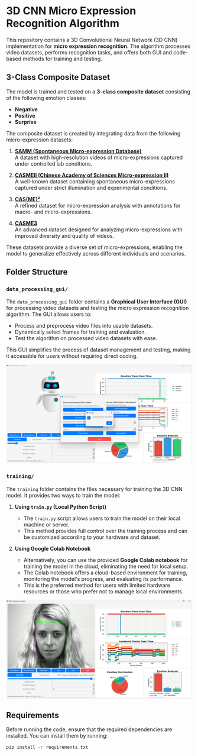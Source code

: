 # 3D CNN Micro Expression Recognition Algorithm

This repository contains a 3D Convolutional Neural Network (3D CNN) implementation for **micro expression recognition**. The algorithm processes video datasets, performs recognition tasks, and offers both GUI and code-based methods for training and testing.

## 3-Class Composite Dataset

The model is trained and tested on a **3-class composite dataset** consisting of the following emotion classes:
- **Negative**
- **Positive**
- **Surprise**

The composite dataset is created by integrating data from the following micro-expression datasets:
1. **[SAMM (Spontaneous Micro-expression Database)](https://www2.doc.ic.ac.uk/~ma1813/)**  
   A dataset with high-resolution videos of micro-expressions captured under controlled lab conditions.
   
2. **[CASMEII (Chinese Academy of Sciences Micro-expression II)](http://fu.psych.ac.cn/CASME/casme2-en.php)**  
   A well-known dataset containing spontaneous micro-expressions captured under strict illumination and experimental conditions.
   
3. **[CAS(ME)²](http://fu.psych.ac.cn/CASME/cas(me)2-en.php)**  
   A refined dataset for micro-expression analysis with annotations for macro- and micro-expressions.
   
4. **[CASME3](http://casme.psych.ac.cn/)**  
   An advanced dataset designed for analyzing micro-expressions with improved diversity and quality of videos.

These datasets provide a diverse set of micro-expressions, enabling the model to generalize effectively across different individuals and scenarios.

## Folder Structure

### `data_processing_gui/`
The `data_processing_gui` folder contains a **Graphical User Interface (GUI)** for processing video datasets and testing the micro expression recognition algorithm. The GUI allows users to:
- Process and preprocess video files into usable datasets.
- Dynamically select frames for training and evaluation.
- Test the algorithm on processed video datasets with ease.

This GUI simplifies the process of dataset management and testing, making it accessible for users without requiring direct coding.

![Dataset Extraction and Compilation](images/dataset_extraction_compilation.png)

### `training/`
The `training` folder contains the files necessary for training the 3D CNN model. It provides two ways to train the model:

1. **Using `train.py` (Local Python Script)**  
   - The `train.py` script allows users to train the model on their local machine or server.
   - This method provides full control over the training process and can be customized according to your hardware and dataset.
   
2. **Using Google Colab Notebook**  
   - Alternatively, you can use the provided **Google Colab notebook** for training the model in the cloud, eliminating the need for local setup.
   - The Colab notebook offers a cloud-based environment for training, monitoring the model's progress, and evaluating its performance.
   - This is the preferred method for users with limited hardware resources or those who prefer not to manage local environments.

![Model Testing](images/model_testing.png)

## Requirements

Before running the code, ensure that the required dependencies are installed. You can install them by running:

```bash
pip install -r requirements.txt
